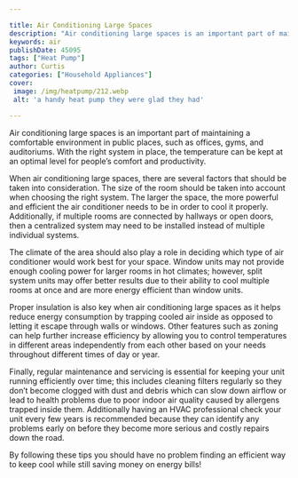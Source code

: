 ```yaml
---

title: Air Conditioning Large Spaces
description: "Air conditioning large spaces is an important part of maintaining a comfortable environment in public places, such as offices, gym...get the full scoop"
keywords: air
publishDate: 45095
tags: ["Heat Pump"]
author: Curtis
categories: ["Household Appliances"]
cover: 
 image: /img/heatpump/212.webp
 alt: 'a handy heat pump they were glad they had'

---
```


Air conditioning large spaces is an important part of maintaining a comfortable environment in public places, such as offices, gyms, and auditoriums. With the right system in place, the temperature can be kept at an optimal level for people’s comfort and productivity.

When air conditioning large spaces, there are several factors that should be taken into consideration. The size of the room should be taken into account when choosing the right system. The larger the space, the more powerful and efficient the air conditioner needs to be in order to cool it properly. Additionally, if multiple rooms are connected by hallways or open doors, then a centralized system may need to be installed instead of multiple individual systems.

The climate of the area should also play a role in deciding which type of air conditioner would work best for your space. Window units may not provide enough cooling power for larger rooms in hot climates; however, split system units may offer better results due to their ability to cool multiple rooms at once and are more energy efficient than window units. 

Proper insulation is also key when air conditioning large spaces as it helps reduce energy consumption by trapping cooled air inside as opposed to letting it escape through walls or windows. Other features such as zoning can help further increase efficiency by allowing you to control temperatures in different areas independently from each other based on your needs throughout different times of day or year. 

Finally, regular maintenance and servicing is essential for keeping your unit running efficiently over time; this includes cleaning filters regularly so they don’t become clogged with dust and debris which can slow down airflow or lead to health problems due to poor indoor air quality caused by allergens trapped inside them. Additionally having an HVAC professional check your unit every few years is recommended because they can identify any problems early on before they become more serious and costly repairs down the road. 

By following these tips you should have no problem finding an efficient way to keep cool while still saving money on energy bills!
